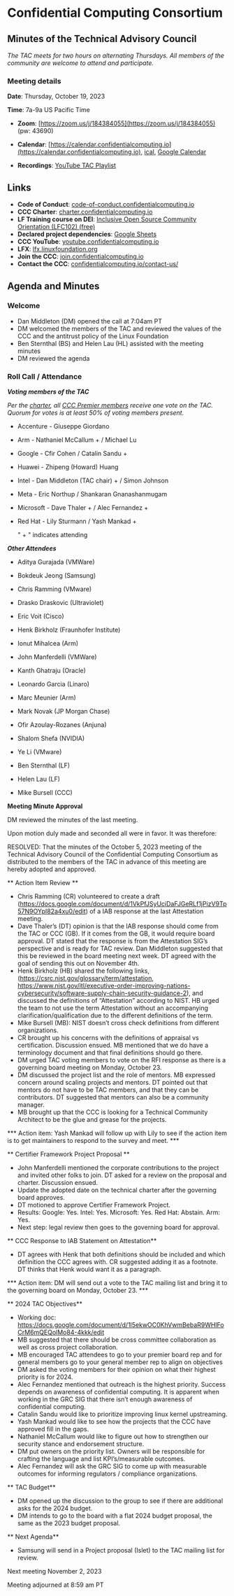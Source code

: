 ﻿# Confidential Computing Consortium

## Minutes of the Technical Advisory Council

*The TAC meets for two hours on alternating Thursdays. All members of the community are welcome to attend and participate.*


### Meeting details

**Date**: Thursday, October 19, 2023

**Time**: 7a-9a US Pacific Time

* **Zoom**: [https://zoom.us/j/184384055](https://zoom.us/j/184384055) (pw: 43690)

* **Calendar**: [https://calendar.confidentialcomputing.io](https://calendar.confidentialcomputing.io),
[ical](https://calendar.google.com/calendar/ical/c\_c0pcihr7n2n1k3a38i32d9ag10%40group.calendar.google.com/public/basic.ics),
[Google Calendar](https://calendar.google.com/calendar/u/0/r?cid=c\_c0pcihr7n2n1k3a38i32d9ag10@group.calendar.google.com)

* **Recordings**: [YouTube TAC Playlist](https://www.youtube.com/playlist?list=PLmfkUJc39uMjaB_I1dYW72I44kr9QzG_B)


## Links

* **Code of Conduct**: [code-of-conduct.confidentialcomputing.io](https://code-of-conduct.confidentialcomputing.io)
* **CCC Charter**: [charter.confidentialcomputing.io](https://charter.confidentialcomputing.io)
* **LF Training course on DEI**: [Inclusive Open Source Community Orientation (LFC102) (free)](https://training.linuxfoundation.org/training/inclusive-open-source-community-orientation-lfc102/)
* **Declared project dependencies**: [Google Sheets](https://docs.google.com/spreadsheets/d/1UKnbbGWXYLjnPZsox3zmYo59nv3XSXjePfas5E2fER0/edit#gid=0)
* **CCC YouTube**: [youtube.confidentialcomputing.io](https://youtube.confidentialcomputing.io)
* **LFX**: [lfx.linuxfoundation.org](https://lfx.linuxfoundation.org)
* **Join the CCC**: [join.confidentialcomputing.io](https://join.confidentialcomputing.io)
* **Contact the CCC**: [confidentialcomputing.io/contact-us/](https://confidentialcomputing.io/contact-us/)


## Agenda and Minutes

### Welcome

* Dan Middleton (DM) opened the call at 7:04am PT
* DM welcomed the members of the TAC and reviewed the values of the CCC and the antitrust policy of the Linux Foundation
* Ben Sternthal (BS) and Helen Lau (HL) assisted with the meeting minutes
* DM reviewed the agenda


### Roll Call / Attendance

***Voting members of the TAC***

*Per the [charter](https://charter.confidentialcomputing.io), all [CCC Premier members](https://confidentialcomputing.io/members/) receive one vote on the TAC. Quorum for votes is at least 50% of voting members present.*


* Accenture - Giuseppe Giordano 
* Arm - Nathaniel McCallum + / Michael Lu
* Google - Cfir Cohen  / Catalin Sandu +
* Huawei - Zhipeng (Howard) Huang 
* Intel - Dan Middleton (TAC chair) + / Simon Johnson
* Meta - Eric Northup / Shankaran Gnanashanmugam
* Microsoft - Dave Thaler + / Alec Fernandez +
* Red Hat - Lily Sturmann  / Yash Mankad +

   " + " indicates attending


***Other Attendees***

* Aditya Gurajada (VMWare)
* Bokdeuk Jeong (Samsung)
* Chris Ramming (VMware)
* Drasko Draskovic (Ultraviolet)
* Eric Voit (Cisco)
* Henk Birkholz (Fraunhofer Institute)
* Ionut Mihalcea (Arm)
* John Manferdelli (VMWare)
* Kanth Ghatraju (Oracle) 
* Leonardo Garcia (Linaro)
* Marc Meunier (Arm)
* Mark Novak (JP Morgan Chase)
* Ofir Azoulay-Rozanes (Anjuna)
* Shalom Shefa (NVIDIA)
* Ye Li (VMware)

* Ben Sternthal (LF)
* Helen Lau (LF)
* Mike Bursell (CCC)


**Meeting Minute Approval**

DM reviewed the minutes of the last meeting.

Upon motion duly made and seconded all were in favor. It was therefore:

RESOLVED: That the minutes of the October 5, 2023 meeting of the Technical Advisory Council of the Confidential Computing Consortium as distributed to the members of the TAC in advance of this meeting are hereby adopted and approved.


** Action Item Review **

* Chris Ramming (CR) volunteered to create a draft (https://docs.google.com/document/d/1VkPfJSyUciDaFJGeRLf1jPizV9Tp57N9OYpI82a4xu0/edit) of a IAB response at the last Attestation meeting. 
* Dave Thaler’s (DT) opinion is that the IAB response should come from the TAC or CCC (GB). If it comes from the GB, it would require board approval. DT stated that the response is from the Attestation SIG’s perspective and is ready for TAC review. Dan Middleton suggested that this be reviewed in the board meeting next week. DT agreed with the goal of sending this out on November 4th. 
* Henk Birkholz (HB) shared the following links, (https://csrc.nist.gov/glossary/term/attestation, https://www.nist.gov/itl/executive-order-improving-nations-cybersecurity/software-supply-chain-security-guidance-2), and discussed the definitions of “Attestation” according to NIST. HB urged the team to not use the term Attestation without an accompanying clarification/qualification due to the different definitions of the term. 
* Mike Bursell (MB): NIST doesn’t cross check definitions from different organizations.
* CR brought up his concerns with the definitions of appraisal vs certification. Discussion ensued. MB mentioned that we do have a terminology document and that final definitions should go there.
* DM urged TAC voting members to vote on the RFI response as there is a governing board meeting on Monday, October 23.
* DM discussed the project list and the role of mentors. MB expressed concern around scaling projects and mentors. DT pointed out that mentors do not have to be TAC members, and that they can be contributors. DT suggested that mentors can also be a community manager.
* MB brought up that the CCC is looking for a Technical Community Architect to be the glue and grease for the projects.


*** Action item: Yash Mankad will follow up with Lily to see if the action item is to get maintainers to respond to the survey and meet. ***


** Certifier Framework Project Proposal **

* John Manferdelli mentioned the corporate contributions to the project and invited other folks to join. DT asked for a review on the proposal and charter. Discussion ensued.
* Update the adopted date on the technical charter after the governing board approves.
* DT motioned to approve Certifier Framework Project.
* Results: Google: Yes. Intel: Yes. Microsoft: Yes. Red Hat: Abstain. Arm: Yes.
* Next step: legal review then goes to the governing board for approval.


** CCC Response to IAB Statement on Attestation**

* DT agrees with Henk that both definitions should be included and which definition the CCC agrees with. CR suggested adding it as a footnote. DT thinks that Henk would want it as a paragraph.

*** Action item: DM will send out a vote to the TAC mailing list and bring it to the governing board on Monday, October 23. ***


** 2024 TAC Objectives**

* Working doc: https://docs.google.com/document/d/1l5ekwOC0KhVwmBebaR9WHlFoCrM6mQEQolMo84-4kkk/edit
* MB suggested that there should be cross committee collaboration as well as cross project collaboration.
* MB encouraged TAC attendees to go to your premier board rep and for general members go to your general member rep to align on objectives
* DM asked the voting members for their opinion on what their highest priority is for 2024.
* Alec Fernandez mentioned that outreach is the highest priority. Success depends on awareness of confidential computing. It is apparent when working in the GRC SIG that there isn’t enough awareness of confidential computing.
* Catalin Sandu would like to prioritize improving linux kernel upstreaming.
* Yash Mankad would like to see how the projects that the CCC have approved fill in the gaps.
* Nathaniel McCallum would like to figure out how to strengthen our security stance and endorsement structure.
* DM put owners on the priority list. Owners will be responsible for crafting the language and list KPI’s/measurable outcomes.
* Alec Fernandez will ask the GRC SIG to come up with measurable outcomes for informing regulators / compliance organizations.


** TAC Budget**

* DM opened up the discussion to the group to see if there are additional asks for the 2024 budget.
* DM intends to go to the board with a flat 2024 budget proposal, the same as the 2023 budget proposal.


** Next Agenda**

* Samsung will send in a Project proposal (Islet) to the TAC mailing list for review.


Next meeting November 2, 2023

Meeting adjourned at 8:59 am PT